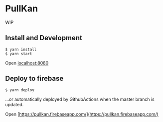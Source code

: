 # PullKan

WIP

## Install and Development

```
$ yarn install
$ yarn start
```

Open [localhost:8080](http://localhost:8080/)

## Deploy to firebase

```
$ yarn deploy
```

...or automatically deployed by GithubActions when the master branch is updated.

Open [https://pullkan.firebaseapp.com/](https://pullkan.firebaseapp.com/)